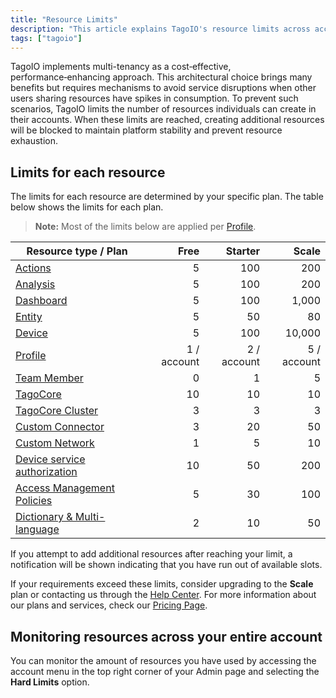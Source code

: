 ```yaml
---
title: "Resource Limits"
description: "This article explains TagoIO's resource limits across account plans and lists the per-plan limits for common resource types, noting that most limits apply per Profile."
tags: ["tagoio"]
---
```

TagoIO implements multi-tenancy as a cost‑effective, performance‑enhancing approach. This architectural choice brings many benefits but requires mechanisms to avoid service disruptions when other users sharing resources have spikes in consumption. To prevent such scenarios, TagoIO limits the number of resources individuals can create in their accounts. When these limits are reached, creating additional resources will be blocked to maintain platform stability and prevent resource exhaustion.

## Limits for each resource

The limits for each resource are determined by your specific plan. The table below shows the limits for each plan.

> **Note:** Most of the limits below are applied per [Profile](../../account/profiles).

| Resource type / Plan | Free | Starter | Scale |
|---|---:|---:|---:|
| [Actions](../../actions/) | 5 | 100 | 200 |
| [Analysis](../../analysis/) | 5 | 100 | 200 |
| [Dashboard](../../dashboards/creating-dashboard-tabs) | 5 | 100 | 1,000 |
| [Entity](entities/) | 5 | 50 | 80 |
| [Device](../../devices/) | 5 | 100 | 10,000 |
| [Profile](../../account/profiles) | 1 / account | 2 / account | 5 / account |
| [Team Member](../../account/team-management-sharing-your-profile) | 0 | 1 | 5 |
| [TagoCore](/tagocore) | 10 | 10 | 10 |
| [TagoCore Cluster](/tagocore/tagocore-cluster) | 3 | 3 | 3 |
| [Custom Connector](../../integrations/) | 3 | 20 | 50 |
| [Custom Network](../../integrations/creating-a-network-integration) | 1 | 5 | 10 |
| [Device service authorization](../../integrations/general/authorization) | 10 | 50 | 200 |
| [Access Management Policies](../../tagorun/access-management/) | 5 | 30 | 100 |
| [Dictionary & Multi-language](../../dictionaries) | 2 | 10 | 50 |

If you attempt to add additional resources after reaching your limit, a notification will be shown indicating that you have run out of available slots.

If your requirements exceed these limits, consider upgrading to the **Scale** plan or contacting us through the [Help Center](https://help.tago.io/portal/en/newticket). For more information about our plans and services, check our [Pricing Page](https://tago.io/pricing).

## Monitoring resources across your entire account

You can monitor the amount of resources you have used by accessing the account menu in the top right corner of your Admin page and selecting the **Hard Limits** option.